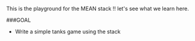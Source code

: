 This is the playground for the MEAN stack !! let's see what we learn here.

###GOAL
* Write a simple tanks game using the stack

